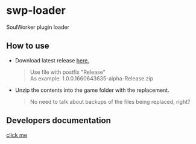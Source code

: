 # swp-loader
SoulWorker plugin loader

## How to use

- Download latest release [here.](https://github.com/SoulWorkerResearch/swp-loader/releases)
  > Use file with postfix "Release"  
  > As example: 1.0.0.1660643635-alpha-Release.zip
- Unzip the contents into the game folder with the replacement.
  > No need to talk about backups of the files being replaced, right?

## Developers documentation
[click me](https://github.com/SoulWorkerResearch/swp-sdk-docs)
